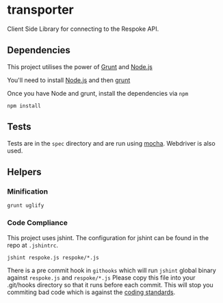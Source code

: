 # transporter

Client Side Library for connecting to the Respoke API.

## Dependencies

This project utilises the power of [Grunt](http://gruntjs.com) and [Node.js](http://nodejs.org/)

You'll need to install [Node.js](http://nodejs.org/download/) and then [grunt](http://gruntjs.com)

Once you have Node and grunt, install the dependencies via `npm`

```
npm install
```

## Tests

Tests are in the `spec` directory and are run using [mocha](http://visionmedia.github.io/mocha/). Webdriver is also used.

## Helpers

### Minification

```
grunt uglify
```

### Code Compliance

This project uses jshint.  The configuration for jshint can be found in the repo at `.jshintrc`.

```
jshint respoke.js respoke/*.js
```

There is a pre commit hook in `githooks` which will run `jshint` global binary against `respoke.js` and `respoke/*.js`
Please copy this file into your .git/hooks directory so that it runs before each commit.
This will stop you commiting bad code which is against the [coding standards](http://wiki.digium.internal/wiki/display/MERCURY/Coding+Conventions).

